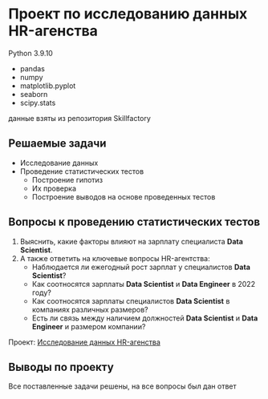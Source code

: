 # Проект по исследованию данных HR-агенства

Python 3.9.10
* pandas
* numpy
* matplotlib.pyplot
* seaborn
* scipy.stats

данные взяты из репозитория Skillfactory

## Решаемые задачи

* Исследование данных
* Проведение статистических тестов
    * Построение гипотиз
    * Их проверка
    * Построение выводов на основе проведенных тестов

## Вопросы к проведению статистических тестов

1. Выяснить, какие факторы влияют на зарплату специалиста **Data Scientist**.
1. А также ответить на ключевые вопросы HR-агентства:
   * Наблюдается ли ежегодный рост зарплат у специалистов **Data Scientist**?
   * Как соотносятся зарплаты **Data Scientist** и **Data Engineer** в 2022 году?
   * Как соотносятся зарплаты специалистов **Data Scientist** в компаниях различных размеров?
   * Есть ли связь между наличием должностей **Data Scientist** и **Data Engineer** и размером компании?

Проект: [Исследование данных HR-агенства](HR.ipynb)

## Выводы по проекту

Все поставленные задачи решены, на все вопросы был дан ответ